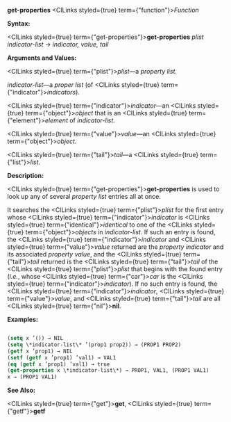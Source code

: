 **get-properties** <ClLinks styled={true} term={"function"}><i>Function</i></ClLinks> 



**Syntax:** 



<ClLinks styled={true} term={"get-properties"}><b>get-properties</b></ClLinks> *plist indicator-list → indicator, value, tail* 



**Arguments and Values:** 







 



 



<ClLinks styled={true} term={"plist"}><i>plist</i></ClLinks>—a *property list*. 



*indicator-list*—a *proper list* (of <ClLinks styled={true} term={"indicator"}><i>indicators</i></ClLinks>). 



<ClLinks styled={true} term={"indicator"}><i>indicator</i></ClLinks>—an <ClLinks styled={true} term={"object"}><i>object</i></ClLinks> that is an <ClLinks styled={true} term={"element"}><i>element</i></ClLinks> of *indicator-list*. 



<ClLinks styled={true} term={"value"}><i>value</i></ClLinks>—an <ClLinks styled={true} term={"object"}><i>object</i></ClLinks>. 



<ClLinks styled={true} term={"tail"}><i>tail</i></ClLinks>—a <ClLinks styled={true} term={"list"}><i>list</i></ClLinks>. 



**Description:** 



<ClLinks styled={true} term={"get-properties"}><b>get-properties</b></ClLinks> is used to look up any of several *property list* entries all at once. 



It searches the <ClLinks styled={true} term={"plist"}><i>plist</i></ClLinks> for the first entry whose <ClLinks styled={true} term={"indicator"}><i>indicator</i></ClLinks> is <ClLinks styled={true} term={"identical"}><i>identical</i></ClLinks> to one of the <ClLinks styled={true} term={"object"}><i>objects</i></ClLinks> in *indicator-list*. If such an entry is found, the <ClLinks styled={true} term={"indicator"}><i>indicator</i></ClLinks> and <ClLinks styled={true} term={"value"}><i>value</i></ClLinks> returned are the *property indicator* and its associated *property value*, and the <ClLinks styled={true} term={"tail"}><i>tail</i></ClLinks> returned is the <ClLinks styled={true} term={"tail"}><i>tail</i></ClLinks> of the <ClLinks styled={true} term={"plist"}><i>plist</i></ClLinks> that begins with the found entry (*i.e.*, whose <ClLinks styled={true} term={"car"}><i>car</i></ClLinks> is the <ClLinks styled={true} term={"indicator"}><i>indicator</i></ClLinks>). If no such entry is found, the <ClLinks styled={true} term={"indicator"}><i>indicator</i></ClLinks>, <ClLinks styled={true} term={"value"}><i>value</i></ClLinks>, and <ClLinks styled={true} term={"tail"}><i>tail</i></ClLinks> are all <ClLinks styled={true} term={"nil"}><b>nil</b></ClLinks>. 



**Examples:**
```lisp

(setq x ’()) → NIL 
(setq \*indicator-list\* ’(prop1 prop2)) → (PROP1 PROP2) 
(getf x ’prop1) → NIL 
(setf (getf x ’prop1) ’val1) → VAL1 
(eq (getf x ’prop1) ’val1) → true 
(get-properties x \*indicator-list\*) → PROP1, VAL1, (PROP1 VAL1) 
x → (PROP1 VAL1) 

```
**See Also:** 



<ClLinks styled={true} term={"get"}><b>get</b></ClLinks>, <ClLinks styled={true} term={"getf"}><b>getf</b></ClLinks> 



